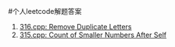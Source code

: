 #个人leetcode解题答案

1. [316.cpp: Remove Duplicate Letters](https://leetcode.com/problems/remove-duplicate-letters)
1. [315.cpp: Count of Smaller Numbers After Self](https://leetcode.com/problems/count-of-smaller-numbers-after-self)

